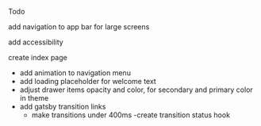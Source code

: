 Todo

add navigation to app bar for large screens

add accessibility

create index page

- add animation to navigation menu
- add loading placeholder for welcome text
- adjust drawer items opacity and color, for secondary and primary color in theme
- add gatsby transition links
  - make transitions under 400ms
    -create transition status hook
